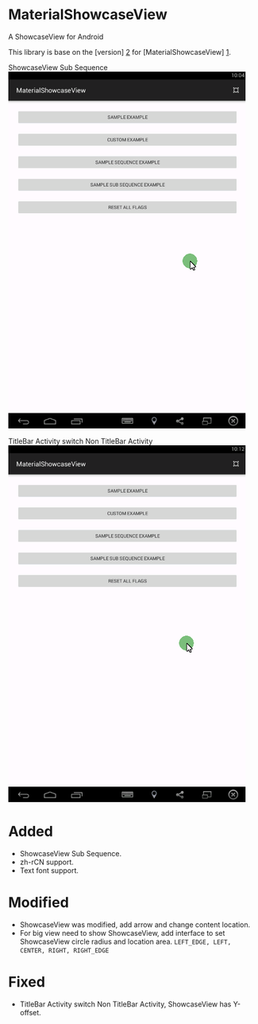 # MaterialShowcaseView
A ShowcaseView for Android

This library is base on the [version] [2] for [MaterialShowcaseView] [1].

ShowcaseView Sub Sequence
![ShowcaseView Sub Sequence](/gif/sub_sequence_showcaseview.gif)

TitleBar Activity switch Non TitleBar Activity
![TitleBar Activity switch Non TitleBar Activity](/gif/fix_titlebar.gif)

# Added
- ShowcaseView Sub Sequence.
- zh-rCN support.
- Text font support.

# Modified
- ShowcaseView was modified, add arrow and change content location.
- For big view need to show ShowcaseView, add interface to set ShowcaseView circle radius and location area.
    ```LEFT_EDGE, LEFT, CENTER, RIGHT, RIGHT_EDGE```

# Fixed
- TitleBar Activity switch Non TitleBar Activity, ShowcaseView has Y-offset.

[1]: https://github.com/deano2390/MaterialShowcaseView
[2]: https://github.com/deano2390/MaterialShowcaseView/tree/5ba8465d441a9c38668d45b0838b7ffd0e7e6cdc
